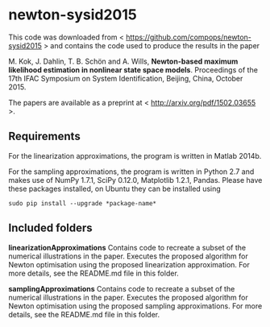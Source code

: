 # newton-sysid2015

This code was downloaded from < https://github.com/compops/newton-sysid2015 > and contains the code used to produce the results in the paper

M. Kok, J. Dahlin, T. B. Schön and A. Wills, **Newton-based maximum likelihood estimation in nonlinear state space models**. Proceedings of the 17th IFAC Symposium on System Identification, Beijing, China, October 2015. 

The papers are available as a preprint at < http://arxiv.org/pdf/1502.03655 >.

Requirements
--------------
For the linearization approximations, the program is written in Matlab 2014b. 

For the sampling approximations, the program is written in Python 2.7 and makes use of NumPy 1.7.1, SciPy 0.12.0, Matplotlib 1.2.1, Pandas. Please have these packages installed, on Ubuntu they can be installed using 
```
sudo pip install --upgrade *package-name*
```

Included folders
--------------
**linearizationApproximations**
Contains code to recreate a subset of the numerical illustrations in the paper. Executes the proposed algorithm for Newton optimisation using the proposed linearization approximation. For more details, see the README.md file in this folder. 

**samplingApproximations**
Contains code to recreate a subset of the numerical illustrations in the paper. Executes the proposed algorithm for Newton optimisation using the proposed sampling approximations. For more details, see the README.md file in this folder. 
